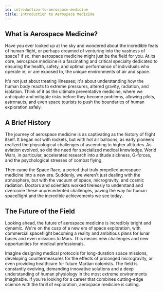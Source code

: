 ```yaml
---
id: introduction-to-aerospace-medicine
title: Introduction to Aerospace Medicine
---
```


## What is Aerospace Medicine?

Have you ever looked up at the sky and wondered about the incredible feats of human flight, or perhaps dreamed of venturing into the vastness of space? If so, then aerospace medicine might just be the field for you. At its core, aerospace medicine is a fascinating and critical specialty dedicated to ensuring the health, safety, and optimal performance of individuals who operate in, or are exposed to, the unique environments of air and space.

It's not just about treating illnesses; it's about understanding how the human body reacts to extreme pressures, altered gravity, radiation, and isolation. Think of it as the ultimate preventative medicine, where we anticipate and mitigate risks before they become problems, allowing pilots, astronauts, and even space tourists to push the boundaries of human exploration safely.

## A Brief History

The journey of aerospace medicine is as captivating as the history of flight itself. It began not with rockets, but with hot air balloons, as early pioneers realized the physiological challenges of ascending to higher altitudes. As aviation evolved, so did the need for specialized medical knowledge. World Wars, in particular, accelerated research into altitude sickness, G-forces, and the psychological stresses of combat flying.

Then came the Space Race, a period that truly propelled aerospace medicine into a new era. Suddenly, we weren't just dealing with the atmosphere, but with the vacuum of space, microgravity, and cosmic radiation. Doctors and scientists worked tirelessly to understand and overcome these unprecedented challenges, paving the way for human spaceflight and the incredible achievements we see today.

## The Future of the Field

Looking ahead, the future of aerospace medicine is incredibly bright and dynamic. We're on the cusp of a new era of space exploration, with commercial spaceflight becoming a reality and ambitious plans for lunar bases and even missions to Mars. This means new challenges and new opportunities for medical professionals.

Imagine designing medical protocols for long-duration space missions, developing countermeasures for the effects of prolonged microgravity, or even providing healthcare for future Martian colonists. The field is constantly evolving, demanding innovative solutions and a deep understanding of human physiology in the most extreme environments imaginable. If you're looking for a career that combines cutting-edge science with the thrill of exploration, aerospace medicine is calling.
